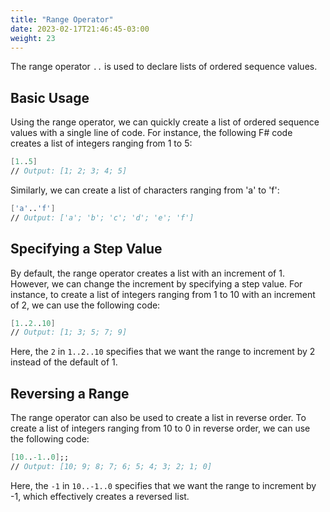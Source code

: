 ```yaml
---
title: "Range Operator"
date: 2023-02-17T21:46:45-03:00
weight: 23
---
```


The range operator `..` is used to declare lists of ordered sequence values.

## Basic Usage

Using the range operator, we can quickly create a list of ordered sequence values with a single line of code. For instance, the following F# code creates a list of integers ranging from 1 to 5:

```fsharp
[1..5]
// Output: [1; 2; 3; 4; 5]
```

Similarly, we can create a list of characters ranging from 'a' to 'f':

```fsharp
['a'..'f']
// Output: ['a'; 'b'; 'c'; 'd'; 'e'; 'f']
```

## Specifying a Step Value

By default, the range operator creates a list with an increment of 1. However, we can change the increment by specifying a step value. For instance, to create a list of integers ranging from 1 to 10 with an increment of 2, we can use the following code:

```fsharp
[1..2..10]
// Output: [1; 3; 5; 7; 9]
```

Here, the `2` in `1..2..10` specifies that we want the range to increment by 2 instead of the default of 1.

## Reversing a Range

The range operator can also be used to create a list in reverse order. To create a list of integers ranging from 10 to 0 in reverse order, we can use the following code:

```fsharp
[10..-1..0];;
// Output: [10; 9; 8; 7; 6; 5; 4; 3; 2; 1; 0]
```

Here, the `-1` in `10..-1..0` specifies that we want the range to increment by -1, which effectively creates a reversed list.


